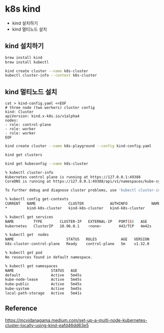 # k8s kind

- kind 설치하기
- kind 멀티노드 설치

## kind 설치하기

```sh
brew install kind
brew install kubectl
```

```sh
kind create cluster --name k8s-cluster
kubectl cluster-info --context k8s-cluster
```

## kind 멀티노드 설치

```
cat > kind-config.yaml <<EOF
# three node (two workers) cluster config
kind: Cluster
apiVersion: kind.x-k8s.io/v1alpha4
nodes:
- role: control-plane
- role: worker
- role: worker
EOF
```

```sh
kind create cluster --name k8s-playground --config kind-config.yaml
```

```sh
kind get clusters
```

```sh
kind get kubeconfig --name k8s-cluster
```

```sh
% kubectl cluster-info
Kubernetes control plane is running at https://127.0.0.1:49388
CoreDNS is running at https://127.0.0.1:49388/api/v1/namespaces/kube-system/services/kube-dns:dns/proxy

To further debug and diagnose cluster problems, use 'kubectl cluster-info dump'.
```

```sh
% kubectl config get-contexts
CURRENT   NAME               CLUSTER            AUTHINFO           NAMESPACE
*         kind-k8s-cluster   kind-k8s-cluster   kind-k8s-cluster
```

```sh
% kubectl get services
NAME         TYPE        CLUSTER-IP   EXTERNAL-IP   PORT(S)   AGE
kubernetes   ClusterIP   10.96.0.1    <none>        443/TCP   4m42s
```

```sh
% kubectl get  nodes
NAME                        STATUS   ROLES           AGE   VERSION
k8s-cluster-control-plane   Ready    control-plane   5m    v1.32.0
```

```sh
% kubectl get pod
No resources found in default namespace.
```

```sh
% kubectl get namespaces
NAME                 STATUS   AGE
default              Active   5m45s
kube-node-lease      Active   5m45s
kube-public          Active   5m45s
kube-system          Active   5m45s
local-path-storage   Active   5m41s
```

## Reference

https://mcvidanagama.medium.com/set-up-a-multi-node-kubernetes-cluster-locally-using-kind-eafd46dd63e5
